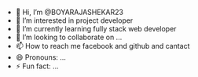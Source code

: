 - 👋 Hi, I’m @BOYARAJASHEKAR23
- 👀 I’m interested in project developer
- 🌱 I’m currently learning fully stack web developer
- 💞️ I’m looking to collaborate on ...
- 📫 How to reach me facebook and github and cantact
- 😄 Pronouns: ...
- ⚡ Fun fact: ...

<!---
BOYARAJASHEKAR23/BOYARAJASHEKAR23 is a ✨ special ✨ repository because its `README.md` (this file) appears on your GitHub profile.
You can click the Preview link to take a look at your changes.
--->
